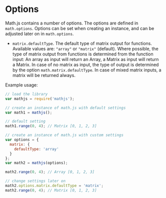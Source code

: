 # Options

Math.js contains a number of options. The options are defined in `math.options`.
Options can be set when creating an instance, and can be adjusted later on in
`math.options`.

- `matrix.defaultType`. The default type of matrix output for functions.
  Available values are: `"array"` or `"matrix"` (default).
  Where possible, the type of matrix output from functions is determined from
  the function input: An array as input will return an Array, a Matrix as input
  will return a Matrix. In case of no matrix as input, the type of output is
  determined by the option `math.matrix.defaultType`. In case of mixed matrix
  inputs, a matrix will be returned always.

Example usage:

```js
// load the library
var mathjs = require('mathjs');

// create an instance of math.js with default settings
var math1 = mathjs();

// default setting
math1.range(0, 4); // Matrix [0, 1, 2, 3]

// create an instance of math.js with custom settings
var options = {
  matrix: {
    defaultType: 'array'
  }
};
var math2 = mathjs(options);

math2.range(0, 4); // Array [0, 1, 2, 3]

// change settings later on
math2.options.matrix.defaultType = 'matrix';
math2.range(0, 4); // Matrix [0, 1, 2, 3]

```
